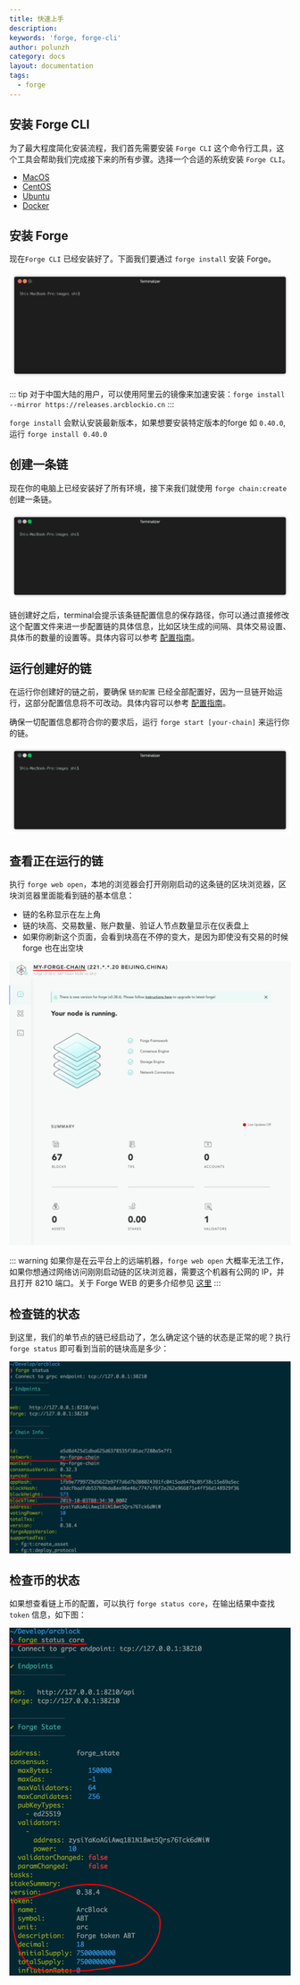 ```yaml
---
title: 快速上手
description: 
keywords: 'forge, forge-cli'
author: polunzh
category: docs
layout: documentation
tags:
  - forge
---
```


## 安装 Forge CLI

为了最大程度简化安装流程，我们首先需要安装 `Forge CLI` 这个命令行工具，这个工具会帮助我们完成接下来的所有步骤。选择一个合适的系统安装 `Forge CLI`。

* [MacOS](../../instruction/install/macos)
* [CentOS](../../instruction/install/centos)
* [Ubuntu](../../instruction/install/ubuntu)
* [Docker](../../instruction/install/docker)

## 安装 Forge

现在`Forge CLI` 已经安装好了。下面我们要通过 `forge install` 安装 Forge。

![](./assets/1-install.gif)

::: tip
对于中国大陆的用户，可以使用阿里云的镜像来加速安装：`forge install --mirror https://releases.arcblockio.cn`
:::

`forge install` 会默认安装最新版本，如果想要安装特定版本的forge 如 `0.40.0`, 运行 `forge install 0.40.0`

## 创建一条链

现在你的电脑上已经安装好了所有环境，接下来我们就使用 `forge chain:create` 创建一条链。

![](./assets/2-create.gif)

链创建好之后，terminal会提示该条链配置信息的保存路径，你可以通过直接修改这个配置文件来进一步配置链的具体信息，比如区块生成的间隔、具体交易设置、具体币的数量的设置等。具体内容可以参考 [配置指南](../../instruction/configuration)。

## 运行创建好的链

在运行你创建好的链之前，要确保 `链的配置` 已经全部配置好，因为一旦链开始运行，这部分配置信息将不可改动。具体内容可以参考 [配置指南](../../instruction/configuration)。

确保一切配置信息都符合你的要求后，运行 `forge start [your-chain]` 来运行你的链。

![](./assets/3-start.gif)

## 查看正在运行的链

执行 `forge web open`，本地的浏览器会打开刚刚启动的这条链的区块浏览器，区块浏览器里面能看到链的基本信息：

- 链的名称显示在左上角
- 链的块高、交易数量、账户数量、验证人节点数量显示在仪表盘上
- 如果你刷新这个页面，会看到块高在不停的变大，是因为即使没有交易的时候 forge 也在出空块

![](./assets/forge-web.png)

::: warning
如果你是在云平台上的远端机器，`forge web open` 大概率无法工作，如果你想通过网络访问刚刚启动链的区块浏览器，需要这个机器有公网的 IP，并且打开 8210 端口。关于 Forge WEB 的更多介绍参见 [这里](../../8-explorer-other-tooling/forge-web)
:::

## 检查链的状态

到这里，我们的单节点的链已经启动了，怎么确定这个链的状态是正常的呢？执行 `forge status` 即可看到当前的链块高是多少：

![](./assets/forge-status.png)

## 检查币的状态

如果想查看链上币的配置，可以执行 `forge status core`，在输出结果中查找 `token` 信息，如下图：

![](./assets/forge-status-core.png)
